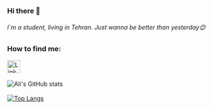 ### Hi there 👋
###### I`m a student, living in Tehran. Just wanna be better than yesterday😊

### How to find me:

<a href="https://www.linkedin.com/in/seyedali-s-b30a4b1a0/"><img src="https://upload.wikimedia.org/wikipedia/commons/e/e9/Linkedin_icon.svg" alt="LinkedIn" width="30" height="30">
</a>
<br >
<br >
![Ali's GitHub stats](https://github-readme-stats.vercel.app/api?username=SAliSH79&show_icons=true&theme=gruvbox)
<br >
<br >
[![Top Langs](https://github-readme-stats.vercel.app/api/top-langs/?username=SAliSH79&layout=donut&theme=onedark)](https://github.com/SAliSH79/github-readme-stats)


